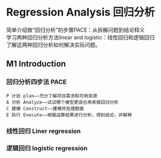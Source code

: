 # Regression Analysis 回归分析
简单介绍做“回归分析”的步骤PACE：从拆解问题到结论释义<br>
学习两种回归分析方法linear and logistic：线性回归和逻辑回归<br>
了解这两种回归分析如何解决实际问题。

## M1 Introduction
### 回归分析四步法 PACE
	P 计划 plan——充分了解项目需求和可用资源
	A 分析 Analyze——试试哪个模型更适合用来做回归分析
	C 建模 Construct——建模并处理数据
	E 执行 Execute——根据运算结果进行分析，得到结论，并解释

### 线性回归 Liner regression
	
### 逻辑回归 logistic regression
